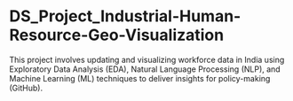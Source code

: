 # DS_Project_Industrial-Human-Resource-Geo-Visualization
 This project involves updating and visualizing workforce data in India using Exploratory Data Analysis (EDA), Natural Language Processing (NLP), and Machine Learning (ML) techniques to deliver insights for policy-making​ (GitHub)​.
